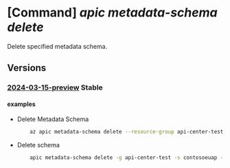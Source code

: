 # [Command] _apic metadata-schema delete_

Delete specified metadata schema.

## Versions

### [2024-03-15-preview](/Resources/mgmt-plane/L3N1YnNjcmlwdGlvbnMve30vcmVzb3VyY2Vncm91cHMve30vcHJvdmlkZXJzL21pY3Jvc29mdC5hcGljZW50ZXIvc2VydmljZXMve30vbWV0YWRhdGFzY2hlbWFzL3t9/2024-03-15-preview.xml) **Stable**

<!-- mgmt-plane /subscriptions/{}/resourcegroups/{}/providers/microsoft.apicenter/services/{}/metadataschemas/{} 2024-03-15-preview -->

#### examples

- Delete Metadata Schema
    ```bash
        az apic metadata-schema delete --resource-group api-center-test --service-name contoso --name "test1"
    ```

- Delete schema
    ```bash
        apic metadata-schema delete -g api-center-test -s contosoeuap --name "approver"
    ```
